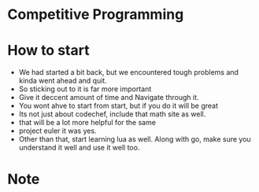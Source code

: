 # Competitive Programming 
# How to start
* We had started a bit back, but we encountered tough problems and kinda went ahead and quit. 
* So sticking out to it is far more important
* Give it deccent amount of time and Navigate through it.
* You wont ahve to start from start, but if you do it will be great
* Its not just about codechef, include that math site as well. 
* that will be a lot more helpful for the same
* project euler it was yes. 
* Other than that, start learning lua as well. Along with go, make sure you understand it well and use it well too. 

# Note

